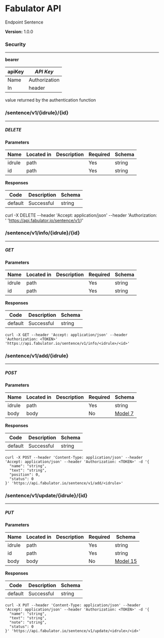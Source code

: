 Fabulator API
=============
Endpoint Sentence

**Version:** 1.0.0


### Security
---
**bearer**  

|apiKey|*API Key*|
|---|---|
|Name|Authorization|
|In|header|

**<TOKEN>** value returned by the authentication function



### /sentence/v1/{idrule}/{id}
---
##### ***DELETE***
**Parameters**

| Name | Located in | Description | Required | Schema |
| ---- | ---------- | ----------- | -------- | ---- |
| idrule | path |  | Yes | string |
| id | path |  | Yes | string |

**Responses**

| Code | Description | Schema |
| ---- | ----------- | ------ |
| default | Successful | string |

curl -X DELETE --header 'Accept: application/json' --header 'Authorization: <TOKEN>' 'https://api.fabulator.io/sentence/v1/<idrule>/<id>'

### /sentence/v1/info/{idrule}/{id}
---
##### ***GET***
**Parameters**

| Name | Located in | Description | Required | Schema |
| ---- | ---------- | ----------- | -------- | ---- |
| idrule | path |  | Yes | string |
| id | path |  | Yes | string |

**Responses**

| Code | Description | Schema |
| ---- | ----------- | ------ |
| default | Successful | string |

```
curl -X GET --header 'Accept: application/json' --header 'Authorization: <TOKEN>' 'https://api.fabulator.io/sentence/v1/info/<idrule>/<id>'
```
### /sentence/v1/add/{idrule}
---
##### ***POST***
**Parameters**

| Name | Located in | Description | Required | Schema |
| ---- | ---------- | ----------- | -------- | ---- |
| idrule | path |  | Yes | string |
| body | body |  | No | [Model 7](#model-7) |

**Responses**

| Code | Description | Schema |
| ---- | ----------- | ------ |
| default | Successful | string |

```
curl -X POST --header 'Content-Type: application/json' --header 'Accept: application/json' --header 'Authorization: <TOKEN>' -d '{
  "name": "string",
  "text": "string",
  "position": 0,
  "status": 0
}' 'https://api.fabulator.io/sentence/v1/add/<idrule>'
```

### /sentence/v1/update/{idrule}/{id}
---
##### ***PUT***
**Parameters**

| Name | Located in | Description | Required | Schema |
| ---- | ---------- | ----------- | -------- | ---- |
| idrule | path |  | Yes | string |
| id | path |  | Yes | string |
| body | body |  | No | [Model 15](#model-15) |

**Responses**

| Code | Description | Schema |
| ---- | ----------- | ------ |
| default | Successful | string |

```
curl -X PUT --header 'Content-Type: application/json' --header 'Accept: application/json' --header 'Authorization: <TOKEN>' -d '{
  "name": "string",
  "text": "string",
  "note": "string",
  "status": 0
}' 'https://api.fabulator.io/sentence/v1/update/<idrule>/<id>'
```
